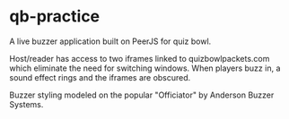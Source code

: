 # qb-practice

A live buzzer application built on PeerJS for quiz bowl. 

Host/reader has access to two iframes linked to quizbowlpackets.com which eliminate the need for switching windows. When players buzz in, a sound effect rings and the iframes are obscured.

Buzzer styling modeled on the popular "Officiator" by Anderson Buzzer Systems. 
